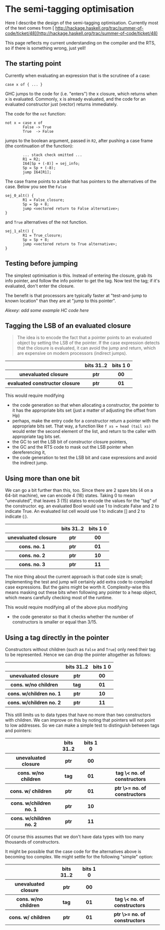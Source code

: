 # The semi-tagging optimisation



Here I describe the design of the semi-tagging optimisation. Currently most of the text comes from [
http://hackage.haskell.org/trac/summer-of-code/ticket/48](http://hackage.haskell.org/trac/summer-of-code/ticket/48)



This page reflects my current understanding on the compiler and the RTS, so if there is something wrong, just yell!


## The starting point



Currently when evaluating an expression that is the scrutinee of a case:


```wiki
case x of { ... }
```


GHC jumps to the code for (i.e. "enters") the x closure, which returns when x is evaluated. Commonly, x is already evaluated, and the code for an evaluated constructor just (vector) returns immediately.



The code for the `not` function:


```wiki
not x = case x of
        False -> True
        True  -> False
```


jumps to the boolean argument, passed in `R2`, after pushing a case frame (the continuation of the function):


```wiki
        ... stack check omitted ...
        R1 = R2;
        I64[Sp + (-8)] = sej_info;
        Sp = Sp + (-8);
        jump I64[R1];
```


The case frame points to a table that has pointers to the alternatives of the case. Below you see the `False`


```wiki
sej_0_alt() {
        R1 = False_closure;
        Sp = Sp + 8;
        jump <vectored return to False alternative>;
}
```


and `True` alternatives of the not function.


```wiki
sej_1_alt() {
        R1 = True_closure;
        Sp = Sp + 8;
        jump <vectored return to True alternative>;
}
```

## Testing before jumping



The simplest optimisation is this.  Instead of entering the closure, grab its info pointer, and follow the info pointer to get the tag.  Now test the tag; if it's evaluated, don't enter the closure.  



The benefit is that processors are typically faster at "test-and-jump to known location" than they are at "jump to this pointer".



*Alexey: add some example HC code here*


## Tagging the LSB of an evaluated closure


>
>
> The idea is to encode the fact that a pointer points to an evaluated object by setting the LSB of the pointer. If the case expression detects that the closure is evaluated, it can avoid the jump and return, which are expensive on modern processors (indirect jumps).
>
>

<table><tr><th>  </th>
<th> bits 31..2 </th>
<th> bits 1 0 
</th></tr>
<tr><th> unevaluated closure </th>
<th> ptr </th>
<th> 00 
</th></tr>
<tr><th> evaluated constructor closure </th>
<th> ptr </th>
<th> 01 
</th></tr></table>



This would require modifying


- the code generation so that when allocating a constructor, the pointer to it has the appropriate bits set (just a matter of adjusting the offset from Hp)
- perhaps, make the entry code for a constructor return a pointer with the appropriate bits set. That way, a function like `f xs = head (tail xs)` would enter the second element of the list, and return to the caller with appropriate tag bits set.
- the GC to set the LSB bit of constructor closure pointers,
- the GC and the RTS code to mask out the LSB pointer when dereferencing it,
- the code generation to test the LSB bit and case expressions and avoid the indirect jump.

## Using more than one bit



We can go a bit further than this, too. Since there are 2 spare bits (4 on a 64-bit machine), we can encode 4 (16) states. Taking 0 to mean "unevaluted", that leaves 3 (15) states to encode the values for the "tag" of the constructor. eg. an evaluated Bool would use 1 to indicate False and 2 to indicate True. An evaluated list cell would use 1 to indicate \[\] and 2 to indicate (:).


<table><tr><th>  </th>
<th> bits 31..2 </th>
<th> bits 1 0 
</th></tr>
<tr><th> unevaluated closure </th>
<th> ptr </th>
<th> 00 
</th></tr>
<tr><th> cons. no. 1    </th>
<th> ptr </th>
<th> 01 
</th></tr>
<tr><th> cons. no. 2    </th>
<th> ptr </th>
<th> 10 
</th></tr>
<tr><th> cons. no. 3    </th>
<th> ptr </th>
<th> 11 
</th></tr></table>



The nice thing about the current approach is that code size is small; implementing the test and jump will certainly add extra code to compiled case expressions. But the gains might be worth it. Complexity-wise this means masking out these bits when following any pointer to a heap object, which means carefully checking most of the runtime.



This would require modifying all of the above plus modifying


- the code generator so that it checks whether the number of constructors is smaller or equal than 3/15.

## Using a tag directly in the pointer



Constructors without children (such as `False` and `True`) only need their tag to be represented. Hence we can drop the pointer altogether as follows:


<table><tr><th>  </th>
<th> bits 31..2 </th>
<th> bits 1 0 
</th></tr>
<tr><th> unevaluated closure </th>
<th> ptr </th>
<th> 00 
</th></tr>
<tr><th> cons. w/no children </th>
<th> tag </th>
<th> 01 
</th></tr>
<tr><th> cons. w/children no. 1    </th>
<th> ptr </th>
<th> 10 
</th></tr>
<tr><th> cons. w/children no. 2    </th>
<th> ptr </th>
<th> 11 
</th></tr></table>



This still limits us to data types that have no more than two constructors with children. We can improve on this by noting that pointers will not point to low addresses. So we can make a simple test to distinguish between tags and pointers:


<table><tr><th>  </th>
<th> bits 31..2 </th>
<th> bits 1 0 </th>
<th> 
</th></tr>
<tr><th> unevaluated closure </th>
<th> ptr </th>
<th> 00 </th>
<th> 
</th></tr>
<tr><th> cons. w/no children </th>
<th> tag </th>
<th> 01 </th>
<th> tag \< no. of  constructors
</th></tr>
<tr><th> cons. w/ children </th>
<th> ptr </th>
<th> 01 </th>
<th> ptr \>= no. of constructors 
</th></tr>
<tr><th> cons. w/children no. 1    </th>
<th> ptr </th>
<th> 10 </th>
<th> 
</th></tr>
<tr><th> cons. w/children no. 2    </th>
<th> ptr </th>
<th> 11 </th>
<th> 
</th></tr></table>



Of course this assumes that we don't have data types with too many thousands of constructors.



It might be possible that the case code for the alternatives above is becoming too complex. We might settle for the following "simple" option:


<table><tr><th>  </th>
<th> bits 31..2 </th>
<th> bits 1 0 </th>
<th> 
</th></tr>
<tr><th> unevaluated closure </th>
<th> ptr </th>
<th> 00 </th>
<th> 
</th></tr>
<tr><th> cons. w/no children </th>
<th> tag </th>
<th> 01 </th>
<th> tag \< no. of  constructors
</th></tr>
<tr><th> cons. w/ children </th>
<th> ptr </th>
<th> 01 </th>
<th> ptr \>= no. of constructors 
</th></tr></table>


